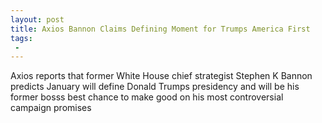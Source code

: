 ```yaml
---
layout: post
title: Axios Bannon Claims Defining Moment for Trumps America First
tags:
 -
---
```

Axios reports that former White House chief strategist Stephen K Bannon predicts January will define Donald Trumps presidency and will be his former bosss best chance to make good on his most controversial campaign promises
